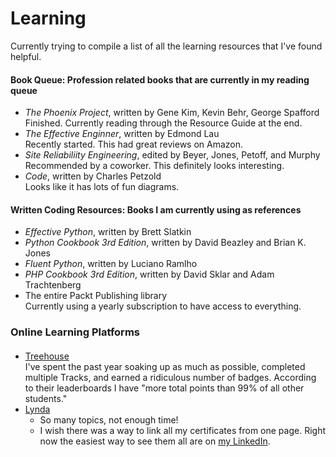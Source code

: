 # Learning
Currently trying to compile a list of all the learning resources that I've found helpful.

#### Book Queue: Profession related books that are currently in my reading queue
* *The Phoenix Project*, written by Gene Kim, Kevin Behr, George Spafford  
   Finished. Currently reading through the Resource Guide at the end.
* *The Effective Enginner*, written by Edmond Lau  
   Recently started. This had great reviews on Amazon.
* *Site Reliabiliity Engineering*, edited by Beyer, Jones, Petoff, and Murphy  
   Recommended by a coworker. This definitely looks interesting.
* *Code*, written by Charles Petzold  
   Looks like it has lots of fun diagrams.

#### Written Coding Resources: Books I am currently using as references
* *Effective Python*, written by Brett Slatkin
* *Python Cookbook 3rd Edition*, written by David Beazley and Brian K. Jones
* *Fluent Python*, written by Luciano Ramlho
* *PHP Cookbook 3rd Edition*, written by David Sklar and Adam Trachtenberg
* The entire Packt Publishing library  
   Currently using a yearly subscription to have access to everything.

### Online Learning Platforms
#### 
* [Treehouse](https://teamtreehouse.com/atrianwagner)  
   I've spent the past year soaking up as much as possible, completed multiple Tracks, and earned a ridiculous number of badges. According to their leaderboards I have "more total points than 99% of all other students." 
* [Lynda](https://www.lynda.com)  
   * So many topics, not enough time!
   * I wish there was a way to link all my certificates from one page. Right now the easiest way to see them all are on [my LinkedIn](https://www.linkedin.com/in/atrianwagner). 
